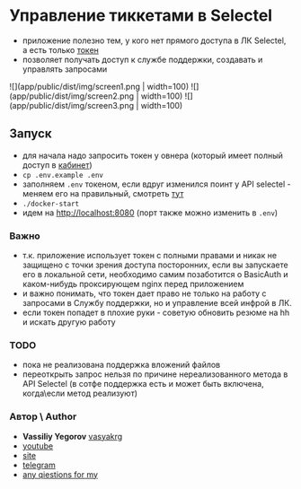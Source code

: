 # Управление тиккетами в Selectel

- приложение полезно тем, у кого нет прямого доступа в ЛК Selectel, а есть только [токен](https://my.selectel.ru/profile/apikeys)
- позволяет получать доступ к службе поддержки, создавать и управлять запросами

![](app/public/dist/img/screen1.png | width=100)
![](app/public/dist/img/screen2.png | width=100)
![](app/public/dist/img/screen3.png | width=100)


## Запуск
- для начала надо запросить токен у овнера (который имеет полный доступ в [кабинет](https://my.selectel.ru/profile/apikeys))
- `cp .env.example .env`
- заполняем `.env` токеном, если вдруг изменился поинт у API selectel - меняем его на правильный, смотреть [тут](https://developers.selectel.ru/docs/control-panel/tickets/)
- `./docker-start`
- идем на [http://localhost:8080](http://localhost:8080) (порт также можно изменить в `.env`)

### Важно
- т.к. приложение использует токен c полными правами и никак не защищено с точки зрения доступа посторонних, если вы запускаете его в локальной сети, необходимо самим позаботится о BasicAuth и каком-нибудь проксирующем nginx перед приложением
- и важно понимать, что токен дает право не только на работу с запросами в Службу поддержки, но и управление всей инфрой в ЛК.
- если токен попадет в плохие руки - советую обновить резюме на hh и искать другую работу


### TODO
- пока не реализована поддержка вложений файлов
- переоткрыть запрос нельзя по причине нереализованного метода в API Selectel (в сотфе поддержка есть и может быть включена, когда\если метод реализуют)


### Автор \ Author
- **Vassiliy Yegorov** [vasyakrg](https://github.com/vasyakrg)
- [youtube](https://youtube.com/realmanual)
- [site](https://vk.com/realmanual)
- [telegram](https://t.me/realmanual)
- [any qiestions for my](https://t.me/realmanual_group)
